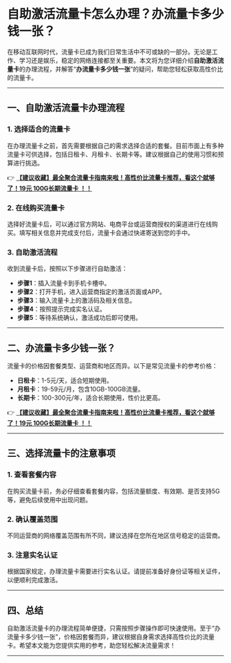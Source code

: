 # 自助激活流量卡怎么办理？办流量卡多少钱一张？

在移动互联网时代，流量卡已成为我们日常生活中不可或缺的一部分。无论是工作、学习还是娱乐，稳定的网络连接都至关重要。本文将为您详细介绍**自助激活流量卡**的办理流程，并解答“**办流量卡多少钱一张**”的疑问，帮助您轻松获取高性价比的流量卡。

---

## 一、自助激活流量卡办理流程

### 1. 选择适合的流量卡
在办理流量卡之前，首先需要根据自己的需求选择合适的套餐。目前市面上有多种流量卡可供选择，包括日租卡、月租卡、长期卡等。建议根据自己的使用习惯和预算进行挑选。

👉 **[【建议收藏】最全聚合流量卡指南来啦！高性价比流量卡推荐，看这个就够了！19元 100G长期流量卡 ！！](https://bit.ly/Liuliangka)**

### 2. 在线购买流量卡
选择好流量卡后，可以通过官方网站、电商平台或运营商授权的渠道进行在线购买。填写相关信息并完成支付后，流量卡会通过快递寄送到您的手中。

### 3. 自助激活流程
收到流量卡后，按照以下步骤进行自助激活：
- **步骤1**：插入流量卡到手机卡槽中。
- **步骤2**：打开手机，进入运营商指定的激活页面或APP。
- **步骤3**：输入流量卡上的激活码及相关信息。
- **步骤4**：按照提示完成实名认证。
- **步骤5**：等待系统确认，激活成功后即可使用。

---

## 二、办流量卡多少钱一张？

流量卡的价格因套餐类型、运营商和地区而异。以下是常见流量卡的参考价格：
- **日租卡**：1-5元/天，适合短期使用。
- **月租卡**：19-59元/月，包含10GB-100GB流量。
- **长期卡**：100-300元/年，适合长期使用，性价比更高。

👉 **[【建议收藏】最全聚合流量卡指南来啦！高性价比流量卡推荐，看这个就够了！19元 100G长期流量卡 ！！](https://bit.ly/Liuliangka)**

---

## 三、选择流量卡的注意事项

### 1. 查看套餐内容
在购买流量卡前，务必仔细查看套餐内容，包括流量额度、有效期、是否支持5G等，避免后续使用中出现问题。

### 2. 确认覆盖范围
不同运营商的网络覆盖范围有所不同，建议选择在您所在地区信号稳定的运营商。

### 3. 注意实名认证
根据国家规定，办理流量卡需要进行实名认证。请提前准备好身份证等相关证件，以便顺利完成激活。

---

## 四、总结

自助激活流量卡的办理流程简单便捷，只需按照步骤操作即可快速使用。至于“办流量卡多少钱一张”，价格因套餐而异，建议根据自身需求选择高性价比的流量卡。希望本文能为您提供实用的参考，助您轻松解决流量需求！

---